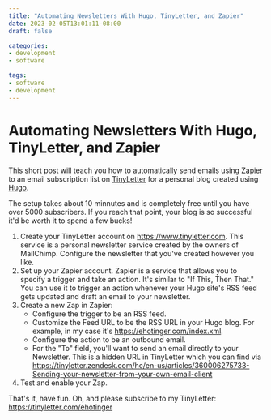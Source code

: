 ```yaml
---
title: "Automating Newsletters With Hugo, TinyLetter, and Zapier"
date: 2023-02-05T13:01:11-08:00
draft: false

categories:
- development
- software

tags:
- software
- development
---
```


# Automating Newsletters With Hugo, TinyLetter, and Zapier

This short post will teach you how to automatically send emails using [Zapier](https://zapier.com/) to an email subscription list on [TinyLetter](https://www.tinyletter.com/) for a personal blog created using [Hugo](https://gohugo.io/).

The setup takes about 10 minnutes and is completely free until you have over 5000 subscribers. If you reach that point, your blog is so successful it'd be worth it to spend a few bucks!

1. Create your TinyLetter account on https://www.tinyletter.com. This service is a personal newsletter service created by the owners of MailChimp. Configure the newsletter that you've created however you like.
2. Set up your Zapier account. Zapier is a service that allows you to specify a trigger and take an action. It's similar to "If This, Then That." You can use it to trigger an action whenever your Hugo site's RSS feed gets updated and draft an email to your newsletter.
3. Create a new Zap in Zapier:
    - Configure the trigger to be an RSS feed.
    - Customize the Feed URL to be the RSS URL in your Hugo blog. For example, in my case it's https://ehotinger.com/index.xml.
    - Configure the action to be an outbound email.
    - For the "To" field, you'll want to send an email directly to your Newsletter. This is a hidden URL in TinyLetter which you can find via https://tinyletter.zendesk.com/hc/en-us/articles/360006275733-Sending-your-newsletter-from-your-own-email-client
4. Test and enable your Zap.

That's it, have fun. Oh, and please subscribe to my TinyLetter: https://tinyletter.com/ehotinger
